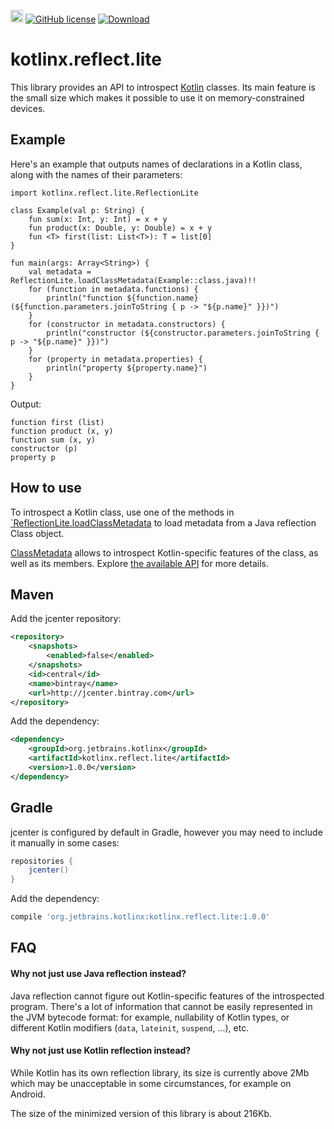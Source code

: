 <a href="http://slack.kotlinlang.org/"><img src="http://slack.kotlinlang.org/badge.svg" height="20"></a>
[![GitHub license](https://img.shields.io/badge/license-Apache%20License%202.0-blue.svg?style=flat)](http://www.apache.org/licenses/LICENSE-2.0)
[![Download](https://api.bintray.com/packages/kotlin/kotlinx.reflect.lite/kotlinx.reflect.lite/images/download.svg)](https://bintray.com/kotlin/kotlinx.reflect.lite/kotlinx.reflect.lite/_latestVersion)

# kotlinx.reflect.lite

This library provides an API to introspect [Kotlin](https://kotlinlang.org) classes. Its main feature is the small size which makes it possible to use it on memory-constrained devices.

## Example

Here's an example that outputs names of declarations in a Kotlin class, along with the names of their parameters:
```
import kotlinx.reflect.lite.ReflectionLite

class Example(val p: String) {
    fun sum(x: Int, y: Int) = x + y
    fun product(x: Double, y: Double) = x + y
    fun <T> first(list: List<T>): T = list[0]
}

fun main(args: Array<String>) {
    val metadata = ReflectionLite.loadClassMetadata(Example::class.java)!!
    for (function in metadata.functions) {
        println("function ${function.name} (${function.parameters.joinToString { p -> "${p.name}" }})")
    }
    for (constructor in metadata.constructors) {
        println("constructor (${constructor.parameters.joinToString { p -> "${p.name}" }})")
    }
    for (property in metadata.properties) {
        println("property ${property.name}")
    }
}
```

Output:
```
function first (list)
function product (x, y)
function sum (x, y)
constructor (p)
property p
```

## How to use

To introspect a Kotlin class, use one of the methods in [`ReflectionLite.loadClassMetadata](https://github.com/Kotlin/kotlinx.reflect.lite/blob/master/src/main/java/kotlinx/reflect/lite/ReflectionLite.kt) to load metadata from a Java reflection Class object.

[ClassMetadata](https://github.com/Kotlin/kotlinx.reflect.lite/blob/master/src/main/java/kotlinx/reflect/lite/ClassMetadata.kt) allows to introspect Kotlin-specific features of the class, as well as its members. Explore [the available API](https://github.com/Kotlin/kotlinx.reflect.lite/tree/master/src/main/java/kotlinx/reflect/lite) for more details.

## Maven

Add the jcenter repository:

```xml
<repository>
    <snapshots>
        <enabled>false</enabled>
    </snapshots>
    <id>central</id>
    <name>bintray</name>
    <url>http://jcenter.bintray.com</url>
</repository>
```

Add the dependency:

```xml
<dependency>
    <groupId>org.jetbrains.kotlinx</groupId>
    <artifactId>kotlinx.reflect.lite</artifactId>
    <version>1.0.0</version>
</dependency>
```

## Gradle

jcenter is configured by default in Gradle, however you may need to include it manually in some cases:

```groovy
repositories {
    jcenter()
}
```

Add the dependency:

```groovy
compile 'org.jetbrains.kotlinx:kotlinx.reflect.lite:1.0.0'
```

## FAQ

#### Why not just use Java reflection instead?

Java reflection cannot figure out Kotlin-specific features of the introspected program. There's a lot of information that cannot be easily represented in the JVM bytecode format: for example, nullability of Kotlin types, or different Kotlin modifiers (`data`, `lateinit`, `suspend`, ...), etc.

#### Why not just use Kotlin reflection instead?

While Kotlin has its own reflection library, its size is currently above 2Mb which may be unacceptable in some circumstances, for example on Android.

The size of the minimized version of this library is about 216Kb.
